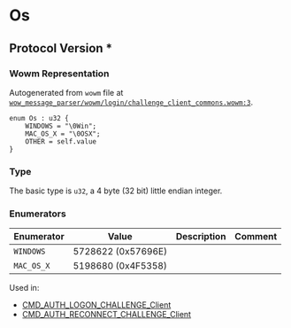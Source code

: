 # Os

## Protocol Version *

### Wowm Representation

Autogenerated from `wowm` file at [`wow_message_parser/wowm/login/challenge_client_commons.wowm:3`](https://github.com/gtker/wow_messages/tree/main/wow_message_parser/wowm/login/challenge_client_commons.wowm#L3).

```rust,ignore
enum Os : u32 {
    WINDOWS = "\0Win";
    MAC_OS_X = "\0OSX";
    OTHER = self.value
}
```
### Type
The basic type is `u32`, a 4 byte (32 bit) little endian integer.
### Enumerators
| Enumerator | Value  | Description | Comment |
| --------- | -------- | ----------- | ------- |
| `WINDOWS` | 5728622 (0x57696E) |  |  |
| `MAC_OS_X` | 5198680 (0x4F5358) |  |  |

Used in:
* [CMD_AUTH_LOGON_CHALLENGE_Client](cmd_auth_logon_challenge_client.md)
* [CMD_AUTH_RECONNECT_CHALLENGE_Client](cmd_auth_reconnect_challenge_client.md)
